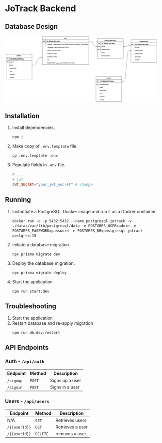 # JoTrack Backend

## Database Design

![UML of the database](docs/assets/images/database-design.drawio.png)

## Installation

1. Install dependencies.

   ```shell
   npm i
   ```

2. Make copy of `.env.template` file.

   ```shell
   cp .env.template .env
   ```

3. Populate fields in `.env` file.

   ```makefile
   # ...
   # jwt
   JWT_SECRET="your_jwt_secret" # change
   ```

## Running

1. Instantiate a PostgreSQL Docker image and run it as a Docker container.

   ```shell
   docker run -d -p 5432:5432 --name postgresql-jotrack -v ./data:/var/lib/postgresql/data -e POSTGRES_USER=admin -e POSTGRES_PASSWORD=password -e POSTGRES_DB=postgresql-jotrack postgres:15
   ```

2. Initiate a database migration.

   ```shell
   npx prisma migrate dev
   ```

3. Deploy the database migration.

   ```shell
   npx prisma migrate deploy
   ```

4. Start the application

   ```shell
   npm run start:dev
   ```

## Troubleshooting

1. Start the application
2. Restart database and re-apply migration
   ```shell
   npm run db:dev:restart
   ```

## API Endpoints

### Auth - `/api/auth`

| Endpoint  | Method | Description     |
| --------- | ------ | --------------- |
| `/signup` | `POST` | Signs up a user |
| `/signin` | `POST` | Signs in a user |

### Users - `/api/users`

| Endpoint      | Method   | Description      |
| ------------- | -------- | ---------------- |
| N/A           | `GET`    | Retrieves users  |
| `/{{userId}}` | `GET`    | Retrieves a user |
| `/{{userId}}` | `DELETE` | removes a user   |
